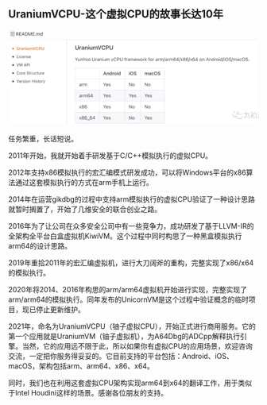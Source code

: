 ## UraniumVCPU-这个虚拟CPU的故事长达10年

![image-20210424220710699](images/image-20210424220710699.png)

任务繁重，长话短说。

2011年开始，我就开始着手研发基于C/C++模拟执行的虚拟CPU。

2012年支持x86模拟执行的宏汇编模式研发成功，可以将Windows平台的x86算法通过这套模拟执行的方式在arm手机上运行。

2014年在运营gikdbg的过程中支持arm模拟执行的虚拟CPU验证了一种设计思路就暂时搁置了，开始了几维安全的联合创业之路。

2016年为了让公司在众多安全公司中有一些竞争力，成功研发了基于LLVM-IR的全架构全平台白盒虚拟机KiwiVM。这个过程中同时构思了一种黑盒模拟执行arm64的设计思路。

2019年重拾2011年的宏汇编虚拟机，进行大刀阔斧的重构，完整实现了x86/x64的模拟执行。

2020年将2014、2016年构思的arm/arm64虚拟机开始进行实现，完整实现了arm/arm64的模拟执行。同年发布的UnicornVM是这个过程中验证概念的临时项目，现已停止更新维护。

2021年，命名为UraniumVCPU（铀子虚拟CPU），开始正式进行商用服务。它的第一个应用就是UraniumVM（铀子虚拟机），为A64Dbg的ADCpp解释执行引擎。当然，它的应用远不限于此，所以如果你有虚拟CPU的应用场景，欢迎咨询交流，一定把你服务得妥妥的。它目前支持的平台包括：Android、iOS、macOS，架构包括arm、arm64、x86、x64。

同时，我们也在利用这套虚拟CPU架构实现arm64到x64的翻译工作，用于类似于Intel Houdini这样的场景。感谢各位朋友的支持。